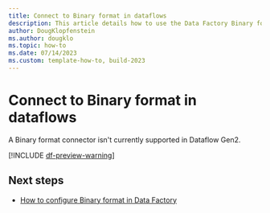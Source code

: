 ```yaml
---
title: Connect to Binary format in dataflows
description: This article details how to use the Data Factory Binary format connector in Microsoft Fabric to create a Binary format connection in dataflows.
author: DougKlopfenstein
ms.author: dougklo
ms.topic: how-to
ms.date: 07/14/2023
ms.custom: template-how-to, build-2023
---
```


# Connect to Binary format in dataflows

A Binary format connector isn't currently supported in Dataflow Gen2.

[!INCLUDE [df-preview-warning](includes/data-factory-preview-warning.md)]

## Next steps

- [How to configure Binary format in Data Factory](format-binary.md)
